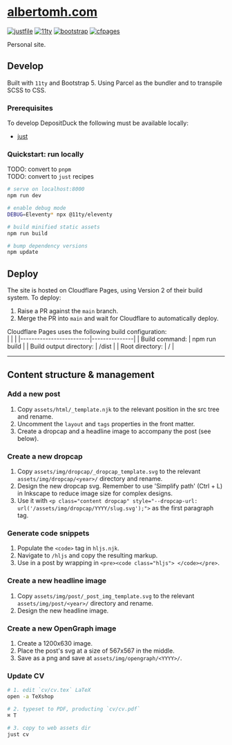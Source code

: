 # <a href="https://www.albertomh.com" target="_blank">albertomh.com</a>

[![justfile](https://img.shields.io/badge/🤖_justfile-EFF1F3)](https://github.com/casey/just)
[![11ty](https://img.shields.io/badge/static-ffffff?logo=eleventy&logoColor=222222)](https://github.com/11ty/eleventy/)
[![bootstrap](https://img.shields.io/badge/5-7952B3?logo=bootstrap&logoColor=white)](https://github.com/twbs/bootstrap)
[![cfpages](https://img.shields.io/badge/pages-ffffff?logo=cloudflare&logoColor=#F38020)](https://pages.cloudflare.com/)

Personal site.

## Develop

Built with `11ty` and Bootstrap 5. Using Parcel as the bundler and to transpile SCSS to CSS.  

### Prerequisites

To develop DepositDuck the following must be available locally:

- [just](https://github.com/casey/just)

### Quickstart: run locally

TODO: convert to `pnpm`  
TODO: convert to `just` recipes

```sh
# serve on localhost:8000
npm run dev

# enable debug mode
DEBUG=Eleventy* npx @11ty/eleventy

# build minified static assets
npm run build

# bump dependency versions
npm update
```

## Deploy

The site is hosted on Cloudflare Pages, using Version 2 of their build system. To deploy:  

1. Raise a PR against the `main` branch.
1. Merge the PR into `main` and wait for Cloudflare to automatically deploy. 


Cloudflare Pages uses the following build configuration:  
|                         |               |
|-------------------------|---------------|
| Build command:          | npm run build |
| Build output directory: | /dist         |
| Root directory:         | /             |

---

## Content structure & management

### Add a new post
1. Copy `assets/html/_template.njk` to the relevant position in the src tree and rename.
1. Uncomment the `layout` and `tags` properties in the front matter.
1. Create a dropcap and a headline image to accompany the post (see below).

### Create a new dropcap
1. Copy `assets/img/dropcap/_dropcap_template.svg` to the relevant 
`assets/img/dropcap/<year>/` directory and rename.
1. Design the new dropcap svg. Remember to use 'Simplify path' (Ctrl + L) in Inkscape to reduce image size for complex designs.
1. Use it with `<p class="content dropcap" style="--dropcap-url: url('/assets/img/dropcap/YYYY/slug.svg');">` as the first paragraph tag. 

### Generate code snippets
1. Populate the `<code>` tag in `hljs.njk`.
1. Navigate to `/hljs` and copy the resulting markup.
1. Use in a post by wrapping in `<pre><code class="hljs"> </code></pre>`.

### Create a new headline image
1. Copy `assets/img/post/_post_img_template.svg` to the relevant 
`assets/img/post/<year>/` directory and rename.
1. Design the new headline image.

### Create a new OpenGraph image
1. Create a 1200x630 image.
1. Place the post's svg at a size of 567x567 in the middle.
1. Save as a png and save at `assets/img/opengraph/<YYYY>/`.

### Update CV
```sh
# 1. edit `cv/cv.tex` LaTeX
open -a TeXshop

# 2. typeset to PDF, producting `cv/cv.pdf`
⌘ T

# 3. copy to web assets dir
just cv
```
